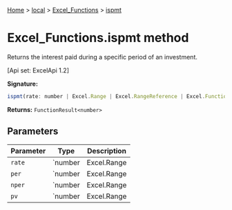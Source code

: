 [Home](./index) &gt; [local](local.md) &gt; [Excel\_Functions](local.excel_functions.md) &gt; [ispmt](local.excel_functions.ispmt.md)

# Excel\_Functions.ispmt method

Returns the interest paid during a specific period of an investment. 

 \[Api set: ExcelApi 1.2\]

**Signature:**
```javascript
ispmt(rate: number | Excel.Range | Excel.RangeReference | Excel.FunctionResult<any>, per: number | Excel.Range | Excel.RangeReference | Excel.FunctionResult<any>, nper: number | Excel.Range | Excel.RangeReference | Excel.FunctionResult<any>, pv: number | Excel.Range | Excel.RangeReference | Excel.FunctionResult<any>): FunctionResult<number>;
```
**Returns:** `FunctionResult<number>`

## Parameters

|  Parameter | Type | Description |
|  --- | --- | --- |
|  `rate` | `number | Excel.Range | Excel.RangeReference | Excel.FunctionResult<any>` |  |
|  `per` | `number | Excel.Range | Excel.RangeReference | Excel.FunctionResult<any>` |  |
|  `nper` | `number | Excel.Range | Excel.RangeReference | Excel.FunctionResult<any>` |  |
|  `pv` | `number | Excel.Range | Excel.RangeReference | Excel.FunctionResult<any>` |  |

